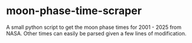 moon-phase-time-scraper
=======================

A small python script to get the moon phase times for 2001 - 2025 from NASA. Other times can easily be parsed given a few lines of modification.
